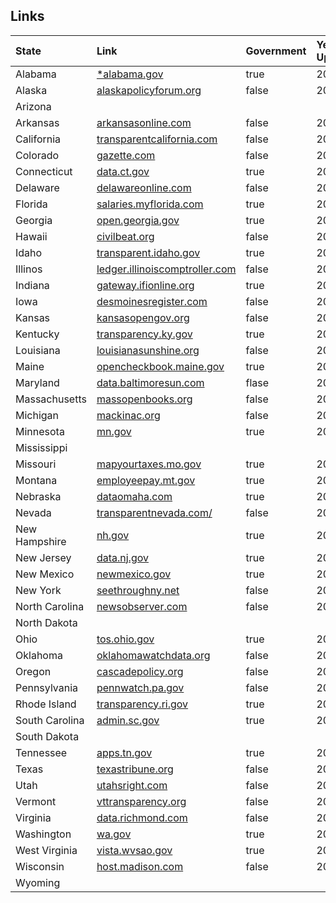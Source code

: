 ## Links
| State | Link | Government | Year Updated | Exportable | Type | Complete | Socrata |
|:-----|:-----|:-----|:-----|:-----|:-----|:-----|:-----|
|Alabama | [\*alabama.gov](http://open.alabama.gov/Checkbook/Payee/)| true| 2017 | false | na | unknown | false |
|Alaska | [alaskapolicyforum.org](http://alaskapolicyforum.org/2017/04/state-of-alaska-payroll-for-fiscal-year-2015-just-released/)| false | 2015 | false | na | unknown | false|
|Arizona | | | | |  |  |  |
|Arkansas | [arkansasonline.com](http://www.arkansasonline.com/right2know/state/m/?appSession=20302873131975132063908424618267807163128228331376722578362295015124839654386577167205973945178709964408414733427851348285270337&RecordID=29020&PageID=8&PrevPageID=2&cpipage=1&cbCurrentPageSize=25&Mod0LinkToDetails=True)| false | 2017 | false| na | unknown|false|
|California |[transparentcalifornia.com](http://transparentcalifornia.com/) | false |2016 |  false | na | unknown |false|
|Colorado | [gazette.com](http://gazette.com/databases/public-salaries-list)| false | 2013 | false| na | unknown |false|
|Connecticut | [data.ct.gov](https://data.ct.gov/Government/CT-OSC-State-Employee-Payroll-2015-/fgmk-ht2c)| true | 2016 | true | csv | unknown| true |
|Delaware | [delawareonline.com](http://www.delawareonline.com/story/news/local/2014/04/05/data-top-state-salaries/7312283/)| false| 2014 | false | na | unknown |  |
|Florida | [salaries.myflorida.com](http://salaries.myflorida.com/)| true | 2017 | true| csv | true| false |
|Georgia| [open.georgia.gov](http://www.open.georgia.gov/index.html)  | true | 2017 | true | csv | unknown| false|
|Hawaii | [civilbeat.org](http://www.civilbeat.org/2016/01/civil-beat-database-of-public-employee-salaries/)| false| 2016 | false | na | unknown | false |
|Idaho |[transparent.idaho.gov](http://transparent.idaho.gov/Pages/transhome.aspx) | true | 2017 | true | xlxs | true | false |
|Illinos |[ledger.illinoiscomptroller.com](https://ledger.illinoiscomptroller.com/salary-database/employee-salary-database/) | false | 2017 | false | na | true | false |
|Indiana |[gateway.ifionline.org](https://gateway.ifionline.org/report_builder/Default2.aspx?rptType=employComp&rptVer=a) | true|2016 | false|na |true | false |
|Iowa | [desmoinesregister.com](http://db.desmoinesregister.com/state-salaries-for-iowa) | false | 2017 |  false | na | unknown|false|
|Kansas | [kansasopengov.org](http://www.kansasopengov.org/kog/databank#report_id=4)| false|2016 |true |csv |true | false |
|Kentucky | [transparency.ky.gov](http://transparency.ky.gov/search/Pages/SalarySearch.aspx#/salary)| true | 2017 |  false | na | unknown | false |
|Louisiana | [louisianasunshine.org](http://www.louisianasunshine.org/index.php/gate_register/134/)| false | 2017 | false | na | unknown|false|
|Maine | [opencheckbook.maine.gov](http://opencheckbook.maine.gov/transparency/index.html) |true |2017 | false|na |true | false |
|Maryland | [data.baltimoresun.com](http://data.baltimoresun.com/salaries/state/cy2016/)|flase |2016 |true |csv | | false |
|Massachusetts | [massopenbooks.org](http://massopenbooks.org/payrolls/)|false|2016 |false |na |true | false |
|Michigan |[mackinac.org](https://www.mackinac.org/salaries) | false|2016 |false | na | unknown | false  |
|Minnesota | [mn.gov](https://mn.gov/mmb/transparency-mn/payrolldata.jsp)| true| 2016 | true| csv | unknown |false|
|Mississippi | | | | |  |  |  |
|Missouri | [mapyourtaxes.mo.gov](https://mapyourtaxes.mo.gov/map/employees/)| true|2017 |na | unkown | true  | false |
|Montana | [employeepay.mt.gov](https://employeepay.mt.gov/transEmpPay/)| true| 2017|true |csv |true | true |
|Nebraska | [dataomaha.com](http://dataomaha.com/salaries)|true |2016 |false |na |false | false |
|Nevada |[transparentnevada.com/](http://transparentnevada.com/) | false | 2016 |  false | na | unknown |false|
|New Hampshire | [nh.gov](https://www.nh.gov/transparentnh/search/)| true| 2016|true |xls |true | false |
|New Jersey | [data.nj.gov](https://data.nj.gov/payroll_explorer)|true |2017 |yes |csv | true| false |
|New Mexico | [newmexico.gov](http://employees.newmexico.gov/Default.aspx?d=1501018763552.95)| true|2017 |false | na | true | false |
|New York | [seethroughny.net](http://seethroughny.net/payrolls/)| false | 2016 | false | na | unknown |false|
|North Carolina |[newsobserver.com](http://www.newsobserver.com/news/databases/state-pay/) |false |2017 |false |na |true | false |
|North Dakota | | | | | | |  |
|Ohio | [tos.ohio.gov](http://www.tos.ohio.gov/State_Salary)|true |2016 |false | na |true |false  |
|Oklahoma |[oklahomawatchdata.org](http://oklahomawatchdata.org/state-salaries) | false| 2016| false|na |true | false |
|Oregon |[cascadepolicy.org](http://cascadepolicy.org/govdocs/state/salaries/) |false |2016 |false |na | true | false |
|Pennsylvania | [pennwatch.pa.gov](http://pennwatch.pa.gov/employees/Pages/Employee-Salaries.aspx)| false | 2017 |  false | pdf | unknown|false |
|Rhode Island | [transparency.ri.gov](http://www.transparency.ri.gov/payroll/verify_prep.php)|true |2017 |true |csv |false  |
|South Carolina |[admin.sc.gov](http://www.admin.sc.gov/accountability-portal/state-salaries) | true | 2017 |  true | csv | unknown |false|
|South Dakota | | | | | | |  |
|Tennessee | [apps.tn.gov](https://apps.tn.gov/salary-app/results)| true | 2015 | false| na | unknown | false|
|Texas | [texastribune.org](https://salaries.texastribune.org/)| false | 2017 | false | na | unknown | false |
|Utah |[utahsright.com](http://www.utahsright.com/salaries.php) |false |2017 |false |na| unknown | false |
|Vermont |[vttransparency.org](http://vttransparency.org/index.cfm?section=all&pg=State_Compensation) |false |2016 | false| na|true | false |
|Virginia | [data.richmond.com](http://data.richmond.com/salaries/) |false |2016 |false |na |true |false  |
|Washington | [wa.gov](http://fiscal.wa.gov/salaries.aspx) | true | 2016 | true | xlsx | unknown | false |
|West Virginia |[vista.wvsao.gov](https://vista.wvsao.gov/) |true |2016 |false |na | unknown|false  |
|Wisconsin |[host.madison.com](http://host.madison.com/wsj/news/local/education/university/database-university-of-wisconsin-employee-salaries/article_7cefa25f-13bf-53df-9f16-db3d35f39884.html?appSession=35305740354082531615040890085960732274919309412071105297727055394839142316305215799182512237805277401397613450859733218465510094) | false |2016 |flase | |na | true |false |
|Wyoming | | | | | | |  |
